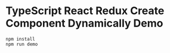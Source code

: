 TypeScript React Redux Create Component Dynamically Demo
=========================================================

```
npm install
npm run demo
```
